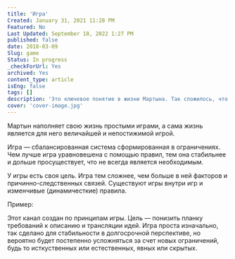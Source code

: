 ```yaml
---
title: 'Игра'
Created: January 31, 2021 11:28 PM
Featured: No
Last Updated: September 18, 2022 1:27 PM
published: false
date: 2018-03-09
Slug: game
Status: In progress
_checkForUrl: Yes
archived: Yes
content_type: article
isEng: false
tags: []
description: 'Это ключевое понятие в жизни Мартына. Так сложилось, что к нему сформировалась крепкая эмоциональная связь. Теперь это фундамент мировоззрения и способ существования.'
cover: 'cover-image.jpg'
---
```


Мартын наполняет свою жизнь простыми играми, а сама жизнь является для него величайшей и непостижимой игрой.

Игра — сбалансированная система сформированная в ограничениях. Чем лучше игра уравновешена с помощью правил, тем она стабильнее и дольше просуществует, что не всегда является необходимым.

У игры есть своя цель. Игра тем сложнее, чем больше в ней факторов и причинно-следственных связей. Существуют игры внутри игр и изменчивые (динамичесткие) правила.

Пример:

Этот канал создан по принципам игры. Цель — понизить планку требований к описанию и трансляции идей. Игра проста изначально, так сделано для стабильности в долгосрочной перспективе, но вероятно будет постепенно усложняться за счет новых ограничений, будь то исткуственных или естественных, явных или скрытых.